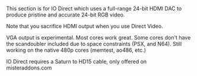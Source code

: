 This section is for IO Direct which uses a full-range 24-bit HDMI DAC to produce pristine and accurate 24-bit RGB video.

Note that you sacrifice HDMI output when you use Direct Video.

VGA output is experimental. Most cores work great. Some cores don't have the scandoubler included due to space constraints (PSX, and N64). Still working on the native 480p cores (memtest, ao486, etc.) 

IO Direct requires a Saturn to HD15 cable, only offered on misteraddons.com
